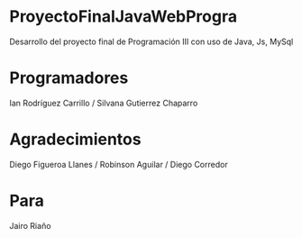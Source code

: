 # ProyectoFinalJavaWebProgra
Desarrollo del proyecto final de Programación III con uso de Java, Js, MySql

# Programadores
Ian Rodríguez Carrillo / Silvana Gutierrez Chaparro

# Agradecimientos
Diego Figueroa Llanes / Robinson Aguilar / Diego Corredor

# Para
Jairo Riaño
